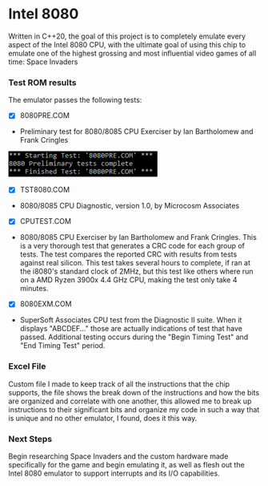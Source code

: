 # Intel 8080
Written in C++20, the goal of this project is to completely emulate every aspect of the Intel 8080 CPU, with the ultimate goal of using this chip to emulate one of the highest grossing and most influential video games of all time: 
Space Invaders

### Test ROM results
The emulator passes the following tests:
- [x] 8080PRE.COM 
- Preliminary test for 8080/8085 CPU Exerciser by Ian Bartholomew and Frank Cringles

![](screenshots/8080PRE.PNG)
- [x] TST8080.COM 
- 8080/8085 CPU Diagnostic, version 1.0, by Microcosm Associates
![]()
- [x] CPUTEST.COM
- 8080/8085 CPU Exerciser by Ian Bartholomew and Frank Cringles. This is a very thorough test that generates a CRC code for each group of tests. The test compares the reported CRC with results from tests against real silicon. This test takes several hours to complete, if ran at the i8080's standard clock of 2MHz, but this test like others where run on a AMD Ryzen 3900x 4.4 GHz CPU, making the test only take 4 minutes. 
![]()
- [x] 8080EXM.COM
- SuperSoft Associates CPU test from the Diagnostic II suite. When it displays "ABCDEF..." those are actually indications of test that have passed. Additional testing occurs during the "Begin Timing Test" and "End Timing Test" period. 
![]()

### Excel File
Custom file I made to keep track of all the instructions that the chip supports, the file shows the break down of the instructions and how the bits are organized and correlate with one another, this allowed me to  break up instructions to their significant bits and organize my code in such a way that is unique and no other emulator, I found, does it this way.

### Next Steps
Begin researching Space Invaders and the custom hardware made specifically for the game and begin emulating it, as well as flesh out the Intel 8080 emulator to support interrupts and its I/O capabilities.
